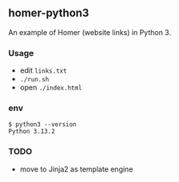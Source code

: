 ## homer-python3

An example of Homer (website links) in Python 3.

### Usage

* edit `links.txt`
* `./run.sh`
* open `./index.html`

### env

```
$ python3 --version
Python 3.13.2
```

### TODO

* move to Jinja2 as template engine
